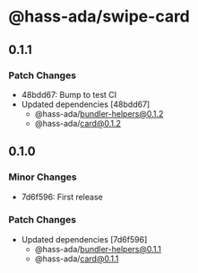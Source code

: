 # @hass-ada/swipe-card

## 0.1.1

### Patch Changes

- 48bdd67: Bump to test CI
- Updated dependencies [48bdd67]
  - @hass-ada/bundler-helpers@0.1.2
  - @hass-ada/card@0.1.2

## 0.1.0

### Minor Changes

- 7d6f596: First release

### Patch Changes

- Updated dependencies [7d6f596]
  - @hass-ada/bundler-helpers@0.1.1
  - @hass-ada/card@0.1.1
